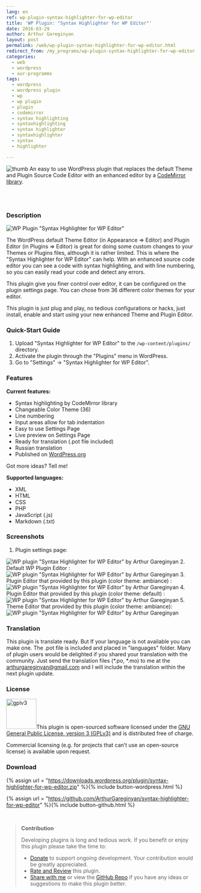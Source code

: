 ```yaml
---
lang: en
ref: wp-plugin-syntax-highlighter-for-wp-editor
title: 'WP Plugin: "Syntax Highlighter for WP Editor"'
date: 2016-03-29
author: Arthur Gareginyan
layout: post
permalink: /web/wp-plugin-syntax-highlighter-for-wp-editor.html
redirect_from: /my_programs/wp-plugin-syntax-highlighter-for-wp-editor.html
categories:
  - web
  - wordpress
  - our-programms
tags:
  - wordpress
  - wordpress plugin
  - wp
  - wp plugin
  - plugin
  - codemirror
  - syntax highlighting
  - syntaxhighlighting
  - syntax highlighter
  - syntaxhighlighter
  - syntax
  - highlighter

---
```


![thumb](/images/syntax-highlighter-for-wp-editor/icon.png)
An easy to use WordPress plugin that replaces the default Theme and Plugin Source Code Editor with an enhanced editor by a [CodeMirror library](https://codemirror.net/).

<br><br>

### Description

<img src="/images/syntax-highlighter-for-wp-editor/banner.png" alt="WP Plugin &quot;Syntax Highlighter for WP Editor&quot;" />

The WordPress default Theme Editor (in Appearance => Editor) and Plugin Editor (in Plugins => Editor) is great for doing some custom changes to your Themes or Plugins files, although it is rather limited. This is where the "Syntax Highlighter for WP Editor" can help. With an enhanced source code editor you can see a code with syntax highlighting, and with line numbering, so you can easily read your code and detect any errors.

This plugin give you finer control over editor, it can be configured on the plugin settings page. You can chose from 36 different color themes for your editor.

This plugin is just plug and play, no tedious configurations or hacks, just install, enable and start using your new enhanced Theme and Plugin Editor.


### Quick-Start Guide

1. Upload "Syntax Highlighter for WP Editor" to the `/wp-content/plugins/` directory.
2. Activate the plugin through the "Plugins" menu in WordPress.
3. Go to "Settings" → "Syntax Highlighter for WP Editor".


### Features

**Current features:**

* Syntax highlighting by CodeMirror library
* Changeable Color Theme (36)
* Line numbering
* Input areas allow for tab indentation
* Easy to use Settings Page
* Live preview on Settings Page
* Ready for translation (.pot file included)
* Russian translation
* Published on [WordPress.org](http://wordpess.org/)

Got more ideas? Tell me!

**Supported languages:**

* XML
* HTML
* CSS
* PHP
* JavaScript (.js)
* Markdown (.txt)


### Screenshots

1. Plugin settings page:
<img src="/images/syntax-highlighter-for-wp-editor/screenshot-1.png" alt="WP plugin &quot;Syntax Highlighter for WP Editor&quot; by Arthur Gareginyan" />
2. Default WP Plugin Editor :
<img src="/images/syntax-highlighter-for-wp-editor/screenshot-2.png" alt="WP plugin &quot;Syntax Highlighter for WP Editor&quot; by Arthur Gareginyan" />
3. Plugin Editor that provided by this plugin (color theme: ambiance) :
<img src="/images/syntax-highlighter-for-wp-editor/screenshot-3.png" alt="WP plugin &quot;Syntax Highlighter for WP Editor&quot; by Arthur Gareginyan" />
4. Plugin Editor that provided by this plugin (color theme: default) :
<img src="/images/syntax-highlighter-for-wp-editor/screenshot-4.png" alt="WP plugin &quot;Syntax Highlighter for WP Editor&quot; by Arthur Gareginyan" />
5. Theme Editor that provided by this plugin (color theme: ambiance):
<img src="/images/syntax-highlighter-for-wp-editor/screenshot-5.png" alt="WP plugin &quot;Syntax Highlighter for WP Editor&quot; by Arthur Gareginyan" />


### Translation

This plugin is translate ready. But If your language is not available you can make one. The .pot file is included and placed in "languages" folder. Many of plugin users would be delighted if you shared your translation with the community. Just send the translation files (*.po, *.mo) to me at the arthurgareginyan@gmail.com and I will include the translation within the next plugin update.


### License

<img src="/images/gplv3.png" alt="gplv3" width="80" class="alignleft" style="border:none;" />This plugin is open-sourced software licensed under the <a href="http://www.gnu.org/licenses/gpl-3.0.html" title="GPLv3" target="_blank">GNU General Public License, version 3 (GPLv3)</a> and is distributed free of charge.

Commercial licensing (e.g. for projects that can’t use an open-source license) is available upon request.


### Download

{% assign url = "https://downloads.wordpress.org/plugin/syntax-highlighter-for-wp-editor.zip" %}{% include button-wordpress.html %}
    
{% assign url = "https://github.com/ArthurGareginyan/syntax-highlighter-for-wp-editor" %}{% include button-github.html %}


<br>

>**Contribution**
>
>Developing plugins is long and tedious work. If you benefit or enjoy this plugin please take the time to:
>
>* [Donate](http://www.arthurgareginyan.com/donate.html) to support ongoing development. Your contribution would be greatly appreciated.
>* [Rate and Review](https://wordpress.org/support/view/plugin-reviews/syntax-highlighter-for-wp-editor?rate=5#postform) this plugin.
>* [Share with me](mailto:arthurgareginyan@gmail.com) or view the [GitHub Repo](https://github.com/ArthurGareginyan/syntax-highlighter-for-wp-editor) if you have any ideas or suggestions to make this plugin better.